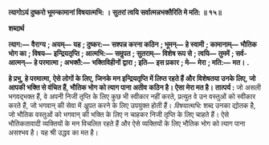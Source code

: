 **त्यागोऽयं दुष्करो भूमन्कामानां विषयात्मभि: ।** **सुतरां त्वयि सर्वात्मन्नभक्तैरिति मे मति: ॥ १५॥** 

**शब्दार्थ** 

**त्याग:—** **वैराग्य** **; अयम्—** **यह** **; दुष्कर:—** **सश्पन्न करना कठिन** **; भूमन्—** **हे स्वामी** **; कामानाम्—** **भौतिक भोग का** **; विषय—** **इन्द्रियतृप्ति** **; आत्मभि:—** **समॢपत** **; सुतराम्—** **विशेष रूप से** **; त्वयि—** **तुममें** **; सर्व-आत्मन्—** **हे परमात्मा** **; अभक्तै:—** **भक्तिविहीनों** **द्वारा** **; इति—** **इस प्रकार** **; मे—** **मेरा** **; मति:—** **मत।** **.** 

**हे प्रभु, हे परमात्मा, ऐसे लोगों के लिए, जिनके मन इन्द्रियतृप्ति में लिप्त रहते हैं और** **विशेषतया उनके लिए, जो आपकी भक्ति से वंचित हैं, भौतिक भोग को त्याग पाना अतीव** **कठिन है। ऐसा मेरा मत है।** **तात्पर्य :** जो असली भगवद्भक्त हैं, वे अपनी निजी तृप्ति के लिए कुछ भी स्वीकार नहीं करते, प्रत्युत वे उन वस्तुओं को स्वीकार करते हैं, जो भगवान् की सेवा में अॢपत करने के लिए उपयुक्त होती हैं। *विषयात्मभि:* शब्द उनका द्योतक है, जो भौतिक वस्तुओं को भगवान् की भक्ति के लिए न चाहकर निजी तृप्ति के लिए चाहते हैं। ऐसे भौतिकतावादी व्यक्तियों के मन विचलित रहते हैं और ऐसे व्यक्तियों के लिए भौतिक भोग को त्याग पाना असश्भव है। यह श्री उद्धव का मत है।  